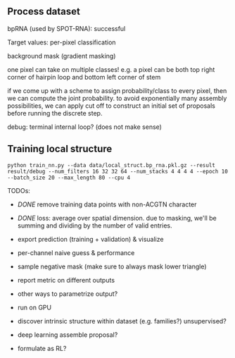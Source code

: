 ## Process dataset

bpRNA (used by SPOT-RNA): successful


Target values:
per-pixel classification

background mask (gradient masking)

one pixel can take on multiple classes!
e.g. a pixel can be both top right corner of hairpin loop and bottom left corner of stem

if we come up with a scheme to assign probability/class to every pixel,
then we can compute the joint probability.
to avoid exponentially many assembly possibilities,
we can apply cut off to construct an initial set of proposals
before running the discrete step.

debug: terminal internal loop? (does not make sense)


## Training local structure

```
python train_nn.py --data data/local_struct.bp_rna.pkl.gz --result result/debug --num_filters 16 32 32 64 --num_stacks 4 4 4 4 --epoch 10 --batch_size 20 --max_length 80 --cpu 4
```


TODOs:

- *DONE* remove training data points with non-ACGTN character

- *DONE* loss: average over spatial dimension.
due to masking, we'll be summing and dividing by the number of valid entries.

- export prediction (training + validation) & visualize

- per-channel naive guess & performance

- sample negative mask (make sure to always mask lower triangle)

- report metric on different outputs

- other ways to parametrize output?

- run on GPU

- discover intrinsic structure within dataset (e.g. families?) unsupervised?

- deep learning assemble proposal?

- formulate as RL?

